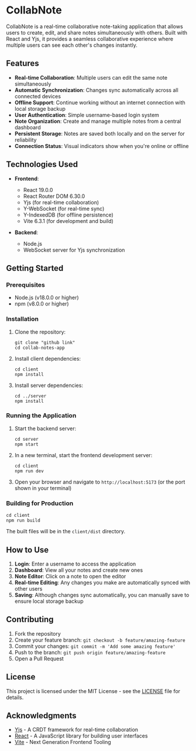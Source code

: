 # CollabNote

CollabNote is a real-time collaborative note-taking application that allows users to create, edit, and share notes simultaneously with others. Built with React and Yjs, it provides a seamless collaborative experience where multiple users can see each other's changes instantly.

## Features

- **Real-time Collaboration**: Multiple users can edit the same note simultaneously
- **Automatic Synchronization**: Changes sync automatically across all connected devices
- **Offline Support**: Continue working without an internet connection with local storage backup
- **User Authentication**: Simple username-based login system
- **Note Organization**: Create and manage multiple notes from a central dashboard
- **Persistent Storage**: Notes are saved both locally and on the server for reliability
- **Connection Status**: Visual indicators show when you're online or offline


## Technologies Used

- **Frontend**:
  - React 19.0.0
  - React Router DOM 6.30.0
  - Yjs (for real-time collaboration)
  - Y-WebSocket (for real-time sync)
  - Y-IndexedDB (for offline persistence)
  - Vite 6.3.1 (for development and build)

- **Backend**:
  - Node.js
  - WebSocket server for Yjs synchronization

## Getting Started

### Prerequisites

- Node.js (v18.0.0 or higher)
- npm (v8.0.0 or higher)

### Installation

1. Clone the repository:
   ```
   git clone "github link"
   cd collab-notes-app
   ```

2. Install client dependencies:
   ```
   cd client
   npm install
   ```

3. Install server dependencies:
   ```
   cd ../server
   npm install
   ```

### Running the Application

1. Start the backend server:
   ```
   cd server
   npm start
   ```

2. In a new terminal, start the frontend development server:
   ```
   cd client
   npm run dev
   ```

3. Open your browser and navigate to `http://localhost:5173` (or the port shown in your terminal)

### Building for Production

```
cd client
npm run build
```

The built files will be in the `client/dist` directory.

## How to Use

1. **Login**: Enter a username to access the application
2. **Dashboard**: View all your notes and create new ones
3. **Note Editor**: Click on a note to open the editor
4. **Real-time Editing**: Any changes you make are automatically synced with other users
5. **Saving**: Although changes sync automatically, you can manually save to ensure local storage backup


## Contributing

1. Fork the repository
2. Create your feature branch: `git checkout -b feature/amazing-feature`
3. Commit your changes: `git commit -m 'Add some amazing feature'`
4. Push to the branch: `git push origin feature/amazing-feature`
5. Open a Pull Request

## License

This project is licensed under the MIT License - see the [LICENSE](LICENSE) file for details.

## Acknowledgments

- [Yjs](https://github.com/yjs/yjs) - A CRDT framework for real-time collaboration
- [React](https://reactjs.org/) - A JavaScript library for building user interfaces
- [Vite](https://vitejs.dev/) - Next Generation Frontend Tooling